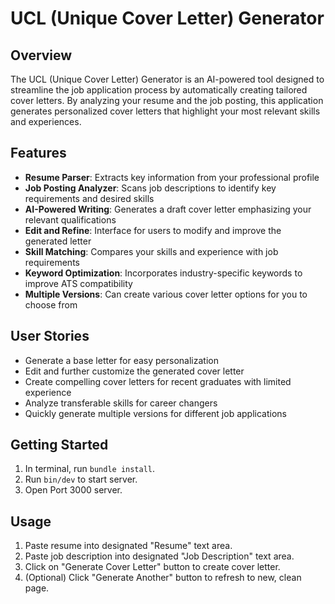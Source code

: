 # UCL (Unique Cover Letter) Generator

## Overview

The UCL (Unique Cover Letter) Generator is an AI-powered tool designed to streamline the job application process by automatically creating tailored cover letters. By analyzing your resume and the job posting, this application generates personalized cover letters that highlight your most relevant skills and experiences.

## Features

- **Resume Parser**: Extracts key information from your professional profile
- **Job Posting Analyzer**: Scans job descriptions to identify key requirements and desired skills
- **AI-Powered Writing**: Generates a draft cover letter emphasizing your relevant qualifications
- **Edit and Refine**: Interface for users to modify and improve the generated letter
- **Skill Matching**: Compares your skills and experience with job requirements
- **Keyword Optimization**: Incorporates industry-specific keywords to improve ATS compatibility
- **Multiple Versions**: Can create various cover letter options for you to choose from

## User Stories

- Generate a base letter for easy personalization
- Edit and further customize the generated cover letter
- Create compelling cover letters for recent graduates with limited experience
- Analyze transferable skills for career changers
- Quickly generate multiple versions for different job applications

## Getting Started

1. In terminal, run ``` bundle install ```.
2. Run ``` bin/dev ``` to start server.
3. Open Port 3000 server.

## Usage

1. Paste resume into designated "Resume" text area.
2. Paste job description into designated "Job Description" text area.
3. Click on "Generate Cover Letter" button to create cover letter.
4. (Optional) Click "Generate Another" button to refresh to new, clean page.

<!--
## Contributing

We welcome contributions to the Unique Cover Letter Generator! Please read our contributing guidelines before submitting pull requests.

## License

(License information will be added here)

## Contact

(Contact information or links will be added here)

## Acknowledgements
(Any acknowledgements or credits will be added here)
-->
